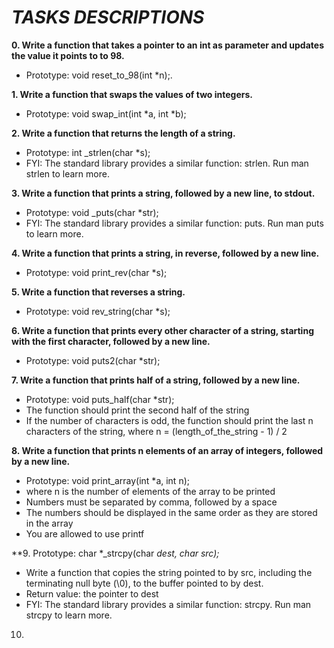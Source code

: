 # _TASKS DESCRIPTIONS_

**0.  Write a function that takes a pointer to an int as parameter and updates the value it points to to 98.**
* Prototype: void reset\_to\_98(int \*n);.

**1.  Write a function that swaps the values of two integers.**
* Prototype: void swap\_int(int \*a, int \*b);

**2.  Write a function that returns the length of a string.**
* Prototype: int \_strlen(char \*s);
* FYI: The standard library provides a similar function: strlen. Run man strlen to learn more.

**3.  Write a function that prints a string, followed by a new line, to stdout.**
* Prototype: void \_puts(char \*str);
* FYI: The standard library provides a similar function: puts. Run man puts to learn more.

**4.  Write a function that prints a string, in reverse, followed by a new line.**
* Prototype: void print\_rev(char \*s);

**5.  Write a function that reverses a string.**
* Prototype: void rev\_string(char \*s);

**6.  Write a function that prints every other character of a string, starting with the first character, followed by a new line.**
* Prototype: void puts2(char \*str);

**7.  Write a function that prints half of a string, followed by a new line.**
* Prototype: void puts\_half(char \*str);
* The function should print the second half of the string
* If the number of characters is odd, the function should print the last n characters of the string, where n = (length\_of\_the\_string - 1) / 2

**8.  Write a function that prints n elements of an array of integers, followed by a new line.**
* Prototype: void print\_array(int \*a, int n);
* where n is the number of elements of the array to be printed
* Numbers must be separated by comma, followed by a space
* The numbers should be displayed in the same order as they are stored in the array
* You are allowed to use printf

**9. Prototype: char *\_strcpy(char *dest, char *src);**
* Write a function that copies the string pointed to by src, including the terminating null byte (\0), to the buffer pointed to by dest.
* Return value: the pointer to dest
* FYI: The standard library provides a similar function: strcpy. Run man strcpy to learn more.

10.
